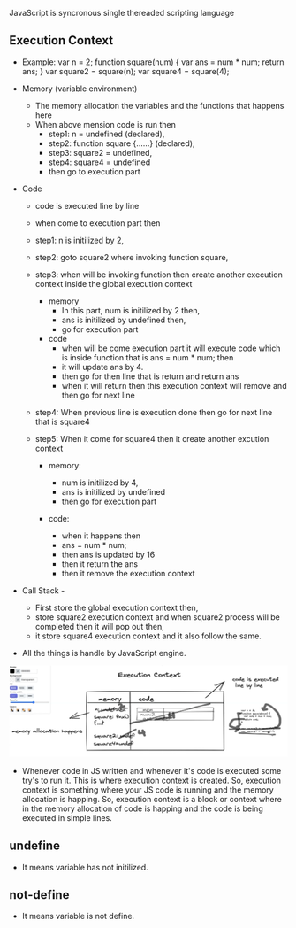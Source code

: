JavaScript is syncronous single thereaded scripting language

## Execution Context 
- Example:
    var n = 2;
    function square(num) {
        var ans = num * num;
        return ans;
    }
    var square2 = square(n);
    var square4 = square(4);


- Memory (variable environment)
    - The memory allocation the variables and the functions that happens here
    - When above mension code is run then 
        - step1: n = undefined (declared),  
        - step2: function square {......} (declared),
        - step3: square2 = undefined,
        - step4: square4 = undefined
        - then go to execution part
- Code
    - code is executed line by line

    - when come to execution part then
    - step1: n is initilized by 2,
    - step2: goto square2 where invoking function square,
    - step3: when will be invoking function then create another execution context inside the global execution context

        - memory
            - In this part, num is initilized by 2 then,
            - ans is initilized by undefined then,
            - go for execution part
        - code
            - when will be come execution part 
            it will execute code which is inside function that is ans = num * num; then
            - it will update ans by 4.
            - then go for then line that is return and return ans
            - when it will return then this execution context will remove and then go for next line
    - step4: When previous line is execution done then go for next line that is square4
    - step5: When it come for square4 then it create another excution context
        - memory: 
            - num is initilized by 4,
            - ans is initilized by undefined
            - then go for execution part

        - code:
            - when it happens then
            - ans = num * num;
            - then ans is updated by 16
            - then it return the ans
            - then it remove the execution context 
- Call Stack - 
    - First store the global execution context then,
    - store square2 execution context and when square2 process will be completed then it will pop out then,
    - it store square4 execution context and it also follow the same.
- All the things is handle by JavaScript engine.
<img src="./EC.png" />

- Whenever code in JS written and whenever it's code is executed some try's to run it. This is where execution context is created. So, execution context is something where your JS code is running and the memory allocation is happing. So, execution context is a block or context where in the memory allocation of code is happing and the code is being executed in simple lines.


## undefine
- It means variable has not initilized.

## not-define
- It means variable is not define.
